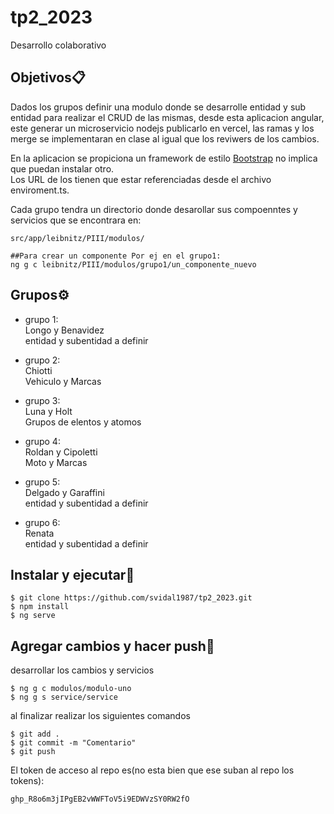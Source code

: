 # tp2_2023
Desarrollo colaborativo

## Objetivos📋
Dados los grupos definir una modulo donde se desarrolle entidad y sub entidad para realizar el CRUD de las mismas, desde esta aplicacion angular, este generar  un microservicio nodejs publicarlo en vercel, las ramas y los merge se implementaran en clase al igual que los reviwers de los cambios.
  
En la aplicacion se propiciona un framework de estilo [Bootstrap](https://getbootstrap.com/) no implica que puedan instalar otro.  
Los URL de los tienen que estar referenciadas desde el archivo enviroment.ts.  

Cada grupo tendra un directorio donde desarollar sus compoenntes y servicios que se encontrara en:  

```
src/app/leibnitz/PIII/modulos/

##Para crear un componente Por ej en el grupo1:
ng g c leibnitz/PIII/modulos/grupo1/un_componente_nuevo

```

## Grupos⚙️
* grupo 1:    
Longo y Benavidez   
entidad y subentidad a definir
  
* grupo 2:    
Chiotti   
Vehiculo y Marcas
  
* grupo 3:    
Luna y Holt   
Grupos de elentos y atomos
  
* grupo 4:    
Roldan y Cipoletti   
Moto y Marcas
  
* grupo 5:    
Delgado y Garaffini   
entidad y subentidad a definir
  
* grupo 6:    
Renata  
entidad y subentidad a definir
  

 



## Instalar y ejecutar🔧
```
$ git clone https://github.com/svidal1987/tp2_2023.git
$ npm install
$ ng serve
```


## Agregar cambios y hacer push🔧
desarrollar los cambios y servicios
```
$ ng g c modulos/modulo-uno
$ ng g s service/service
```

al finalizar realizar los siguientes comandos

```
$ git add .
$ git commit -m "Comentario"
$ git push
```

El token de acceso al repo es(no esta bien que ese suban al repo los tokens):  
```
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
```


